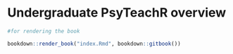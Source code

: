 # Undergraduate PsyTeachR overview




```r
#for rendering the book

bookdown::render_book("index.Rmd", bookdown::gitbook())
```

<!--chapter:end:ug-overview.Rmd-->

